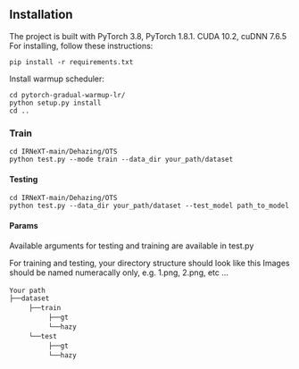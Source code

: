 ## Installation
The project is built with PyTorch 3.8, PyTorch 1.8.1. CUDA 10.2, cuDNN 7.6.5
For installing, follow these instructions:
~~~
pip install -r requirements.txt
~~~
Install warmup scheduler:
~~~
cd pytorch-gradual-warmup-lr/
python setup.py install
cd ..
~~~

### Train
~~~
cd IRNeXT-main/Dehazing/OTS
python test.py --mode train --data_dir your_path/dataset
~~~
#### Testing 
~~~
cd IRNeXT-main/Dehazing/OTS
python test.py --data_dir your_path/dataset --test_model path_to_model
~~~

#### Params

Available arguments for testing and training are available in test.py

For training and testing, your directory structure should look like this
Images should be named numeracally only, e.g. 1.png, 2.png, etc ...

`Your path` <br/>
`├──dataset` <br/>
     `├──train`  <br/>
          `├──gt`  <br/>
          `└──hazy`  
     `└──test`  <br/>
          `├──gt`  <br/>
          `└──hazy`   